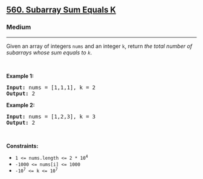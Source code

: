 <h2><a href="https://leetcode.com/problems/subarray-sum-equals-k/">560. Subarray Sum Equals K</a></h2><h3>Medium</h3><hr><div style="user-select: auto;"><p style="user-select: auto;">Given an array of integers <code style="user-select: auto;">nums</code> and an integer <code style="user-select: auto;">k</code>, return <em style="user-select: auto;">the total number of subarrays whose sum equals to <code style="user-select: auto;">k</code></em>.</p>

<p style="user-select: auto;">&nbsp;</p>
<p style="user-select: auto;"><strong style="user-select: auto;">Example 1:</strong></p>
<pre style="user-select: auto;"><strong style="user-select: auto;">Input:</strong> nums = [1,1,1], k = 2
<strong style="user-select: auto;">Output:</strong> 2
</pre><p style="user-select: auto;"><strong style="user-select: auto;">Example 2:</strong></p>
<pre style="user-select: auto;"><strong style="user-select: auto;">Input:</strong> nums = [1,2,3], k = 3
<strong style="user-select: auto;">Output:</strong> 2
</pre>
<p style="user-select: auto;">&nbsp;</p>
<p style="user-select: auto;"><strong style="user-select: auto;">Constraints:</strong></p>

<ul style="user-select: auto;">
	<li style="user-select: auto;"><code style="user-select: auto;">1 &lt;= nums.length &lt;= 2 * 10<sup style="user-select: auto;">4</sup></code></li>
	<li style="user-select: auto;"><code style="user-select: auto;">-1000 &lt;= nums[i] &lt;= 1000</code></li>
	<li style="user-select: auto;"><code style="user-select: auto;">-10<sup style="user-select: auto;">7</sup> &lt;= k &lt;= 10<sup style="user-select: auto;">7</sup></code></li>
</ul>
</div>